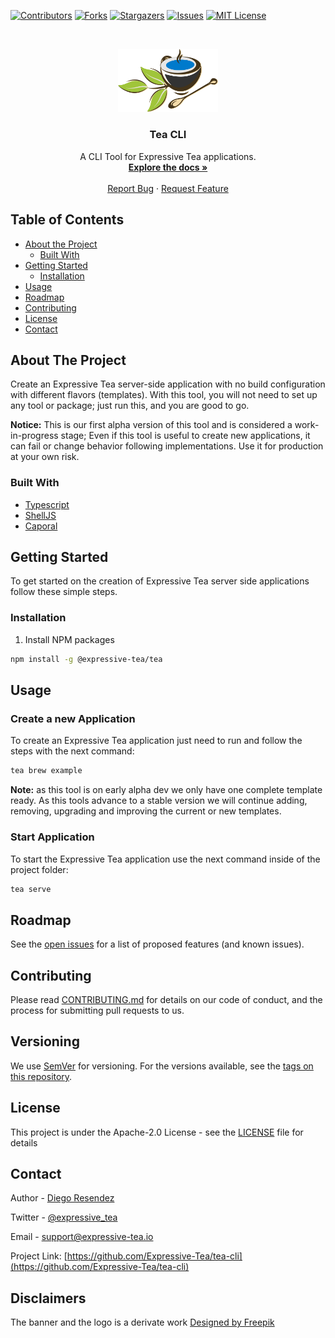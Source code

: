 <!--
*** Thanks for checking out this README Template. If you have a suggestion that would
*** make this better, please fork the repo and create a pull request or simply open
*** an issue with the tag "enhancement".
*** Thanks again! Now go create something AMAZING! :D
***
***
***
*** To avoid retyping too much info. Do a search and replace for the following:
*** github_username, repo_name, twitter_handle, email
-->





<!-- PROJECT SHIELDS -->
<!--
*** I'm using markdown "reference style" links for readability.
*** Reference links are enclosed in brackets [ ] instead of parentheses ( ).
*** See the bottom of this document for the declaration of the reference variables
*** for contributors-url, forks-url, etc. This is an optional, concise syntax you may use.
*** https://www.markdownguide.org/basic-syntax/#reference-style-links
-->
[![Contributors][contributors-shield]][contributors-url]
[![Forks][forks-shield]][forks-url]
[![Stargazers][stars-shield]][stars-url]
[![Issues][issues-shield]][issues-url]
[![MIT License][license-shield]][license-url]
<!--
[![LinkedIn][linkedin-shield]][linkedin-url]
-->


<!-- PROJECT LOGO -->
<br />
<p align="center">
  <a href="https://github.com/Expressive-Tea/tea-cli">
      <img src="images/logo.png" alt="Logo" width="160" />
    </a>

  <h3 align="center">Tea CLI</h3>

  <p align="center">
    A CLI Tool for Expressive Tea applications.
    <br />
    <a href="https://zero-oneit.github.io/expresive-tea/"><strong>Explore the docs »</strong></a>
    <br />
    <br />
    <a href="https://github.com/Expressive-Tea/tea-cli/issues">Report Bug</a>
    ·
    <a href="https://github.com/Expressive-Tea/tea-cli/issues">Request Feature</a>
  </p>
</p>



<!-- TABLE OF CONTENTS -->
## Table of Contents

* [About the Project](#about-the-project)
  * [Built With](#built-with)
* [Getting Started](#getting-started)
  * [Installation](#installation)
* [Usage](#usage)
* [Roadmap](#roadmap)
* [Contributing](#contributing)
* [License](#license)
* [Contact](#contact)




<!-- ABOUT THE PROJECT -->
## About The Project
Create an Expressive Tea server-side application with no build configuration with different flavors (templates). With this tool, you will not need to set up any tool or package; just run this, and you are good to go.

**Notice:** This is our first alpha version of this tool and is considered a work-in-progress stage; Even if this tool is useful to create new applications, it can fail or change behavior following implementations. Use it for production at your own risk.



### Built With

* [Typescript](https://www.typescriptlang.org/)
* [ShellJS](https://www.npmjs.com/package/shelljs)
* [Caporal](https://www.npmjs.com/package/caporal)



<!-- GETTING STARTED -->
## Getting Started

To get started on the creation of Expressive Tea server side applications follow these simple steps.


### Installation

1. Install NPM packages
```sh
npm install -g @expressive-tea/tea
```



<!-- USAGE EXAMPLES -->
## Usage

### Create a new Application

To create an Expressive Tea application just need to run and follow the steps with the next command:

```sh
tea brew example
```

**Note:** as this tool is on early alpha dev we only have one complete template ready. As this tools advance to a stable
version we will continue adding, removing, upgrading and improving the current or new templates.

 
### Start Application

To start the Expressive Tea application use the next command inside of the project folder:

```sh
tea serve
```


<!-- ROADMAP -->
## Roadmap

See the [open issues](https://github.com/Expressive-Tea/tea-cli/issues) for a list of proposed features (and known issues).



## Contributing

Please read [CONTRIBUTING.md](https://gist.github.com/PurpleBooth/b24679402957c63ec426) for details on our code of conduct, and the process for submitting pull requests to us.

## Versioning

We use [SemVer](http://semver.org/) for versioning. For the versions available, see the [tags on this repository](https://github.com/Expressive-Tea/tea-cli/tags). 



<!-- LICENSE -->
## License
This project is under the Apache-2.0 License - see the [LICENSE](LICENSE) file for details



<!-- CONTACT -->
## Contact

Author - [Diego Resendez](https://twitter.com/diegoresendez)

Twitter - [@expressive_tea](https://twitter.com/expressive_tea)

Email - [support@expressive-tea.io](support@expressive-tea.io)

Project Link: [https://github.com/Expressive-Tea/tea-cli](https://github.com/Expressive-Tea/tea-cli)

## Disclaimers
The banner and the logo is a derivate work [Designed by Freepik](http://www.freepik.com)

<!-- ACKNOWLEDGEMENTS 
## Acknowledgements

* []()
* []()
* []()
-->




<!-- MARKDOWN LINKS & IMAGES -->
<!-- https://www.markdownguide.org/basic-syntax/#reference-style-links -->
[contributors-shield]: https://img.shields.io/github/contributors/Expressive-Tea/tea-cli.svg?style=flat-square
[contributors-url]: https://github.com/Expressive-Tea/tea-cli/graphs/contributors
[forks-shield]: https://img.shields.io/github/forks/Expressive-Tea/tea-cli.svg?style=flat-square
[forks-url]: https://github.com/Expressive-Tea/tea-cli/network/members
[stars-shield]: https://img.shields.io/github/stars/Expressive-Tea/tea-cli.svg?style=flat-square
[stars-url]: https://github.com/Expressive-Tea/tea-cli/stargazers
[issues-shield]: https://img.shields.io/github/issues/Expressive-Tea/tea-cli.svg?style=flat-square
[issues-url]: https://github.com/Expressive-Tea/tea-cli/issues
[license-shield]: https://img.shields.io/github/license/Expressive-Tea/tea-cli.svg?style=flat-square
[license-url]: https://github.com/Expressive-Tea/tea-cli/blob/master/LICENSE.txt
[linkedin-shield]: https://img.shields.io/badge/-LinkedIn-black.svg?style=flat-square&logo=linkedin&colorB=555
[linkedin-url]: https://linkedin.com/in/Expressive-Tea
[product-screenshot]: images/screenshot.png
